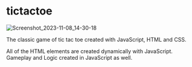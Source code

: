 # tictactoe

![Screenshot_2023-11-08_14-30-18](https://github.com/JacobSilverberg/tictactoe/assets/37049353/7a8e4e07-3d29-4ed6-87a1-d7a245614a9e)

The classic game of tic tac toe created with JavaScript, HTML and CSS.

All of the HTML elements are created dynamically with JavaScript. 
Gameplay and Logic created in JavaScript as well.
